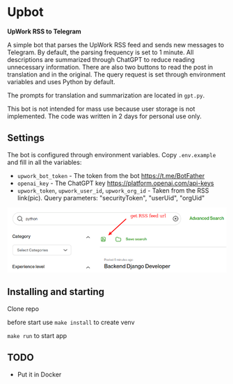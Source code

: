 # Upbot
**UpWork RSS to Telegram**

A simple bot that parses the UpWork RSS feed and sends new messages to Telegram. By default, the parsing frequency is set to 1 minute. All descriptions are summarized through ChatGPT to reduce reading unnecessary information. There are also two buttons to read the post in translation and in the original. The query request is set through environment variables and uses Python by default.

The prompts for translation and summarization are located in `gpt.py`.

This bot is not intended for mass use because user storage is not implemented. The code was written in 2 days for personal use only.

## Settings

The bot is configured through environment variables. Copy `.env.example` and fill in all the variables:
- `upwork_bot_token` - The token from the bot https://t.me/BotFather
- `openai_key` - The ChatGPT key https://platform.openai.com/api-keys
- `upwork_token`, `upwork_user_id`, `upwork_org_id` - Taken from the RSS link(pic). Query parameters: "securityToken", "userUid", "orgUid"

<p align="center">
  <img src="/docs/rss.png" alt="Login Interface Preview">
</p>

## Installing and starting

Clone repo

before start use `make install` to create venv

`make run` to start app 

## TODO
- Put it in Docker
